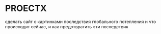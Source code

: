 # PROECTX
сделать сайт с картинками последствия глобального потепления и что происходит сейчас, и как предотвратить эти последствия
